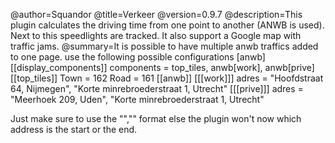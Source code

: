 @author=Squandor
@title=Verkeer
@version=0.9.7
@description=This plugin calculates the driving time from one point to another (ANWB is used). Next to this speedlights are tracked. It also support a Google map with traffic jams.
@summary=It is possible to have multiple anwb traffics added to one page.
use the following possible configurations
[anwb]
  [[display_components]]
    components = top_tiles, anwb[work], anwb[prive]
  [[top_tiles]]
    Town = 162
    Road = 161
  [[anwb]]
  [[[work]]]
  adres = "Hoofdstraat 64, Nijmegen", "Korte minrebroederstraat 1, Utrecht"
  [[[prive]]]
  adres = "Meerhoek 209, Uden",  "Korte minrebroederstraat 1, Utrecht"

Just make sure to use the "","" format else the plugin won't now which address is the start or the end.
